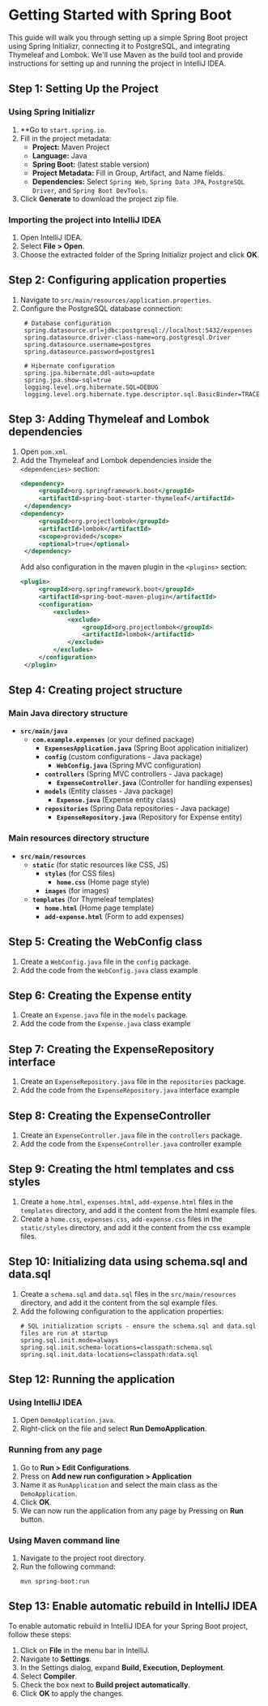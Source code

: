 # Getting Started with Spring Boot

This guide will walk you through setting up a simple Spring Boot project using Spring Initializr, connecting it to PostgreSQL, and integrating Thymeleaf and Lombok. We'll use Maven as the build tool and provide instructions for setting up and running the project in IntelliJ IDEA.

## Step 1: Setting Up the Project

### Using Spring Initializr

1. **Go to `start.spring.io`.
2. Fill in the project metadata:
   - **Project:** Maven Project
   - **Language:** Java
   - **Spring Boot:** (latest stable version)
   - **Project Metadata:** Fill in Group, Artifact, and Name fields.
   - **Dependencies:** Select `Spring Web`, `Spring Data JPA`, `PostgreSQL Driver`, and `Spring Boot DevTools`.
3. Click **Generate** to download the project zip file.

### Importing the project into IntelliJ IDEA

1. Open IntelliJ IDEA.
2. Select **File > Open**.
3. Choose the extracted folder of the Spring Initializr project and click **OK**.

## Step 2: Configuring application properties

1. Navigate to `src/main/resources/application.properties`.
2. Configure the PostgreSQL database connection:
   ```properties
    # Database configuration
    spring.datasource.url=jdbc:postgresql://localhost:5432/expenses
    spring.datasource.driver-class-name=org.postgresql.Driver
    spring.datasource.username=postgres
    spring.datasource.password=postgres1

    # Hibernate configuration
    spring.jpa.hibernate.ddl-auto=update
    spring.jpa.show-sql=true
    logging.level.org.hibernate.SQL=DEBUG
    logging.level.org.hibernate.type.descriptor.sql.BasicBinder=TRACE
   ```

## Step 3: Adding Thymeleaf and Lombok dependencies

1. Open `pom.xml`.
2. Add the Thymeleaf and Lombok dependencies inside the `<dependencies>` section:
   ```xml
   <dependency>
		<groupId>org.springframework.boot</groupId>
		<artifactId>spring-boot-starter-thymeleaf</artifactId>
    </dependency>
   <dependency>
        <groupId>org.projectlombok</groupId>
        <artifactId>lombok</artifactId>
        <scope>provided</scope>
        <optional>true</optional>
    </dependency>
   ```
   Add also configuration in the maven plugin in the `<plugins>` section:
   ```xml
   <plugin>
        <groupId>org.springframework.boot</groupId>
        <artifactId>spring-boot-maven-plugin</artifactId>
        <configuration>
            <excludes>
                <exclude>
                    <groupId>org.projectlombok</groupId>
                    <artifactId>lombok</artifactId>
                </exclude>
            </excludes>
        </configuration>
    </plugin>
   ```

## Step 4: Creating project structure

### Main Java directory structure

- **`src/main/java`**
  - **`com.example.expenses`** (or your defined package)
    - **`ExpensesApplication.java`** (Spring Boot application initializer)
    - **`config`** (custom configurations - Java package)
        - **`WebConfig.java`** (Spring MVC configuration)
    - **`controllers`** (Spring MVC controllers - Java package)
        - **`ExpenseController.java`** (Controller for handling expenses)
    - **`models`** (Entity classes - Java package)
        - **`Expense.java`** (Expense entity class)
    - **`repositories`** (Spring Data repositories - Java package)
        - **`ExpenseRepository.java`** (Repository for Expense entity)

### Main resources directory structure

- **`src/main/resources`**
  - **`static`** (for static resources like CSS, JS)
    - **`styles`** (for CSS files)
        - **`home.css`** (Home page style)
    - **`images`** (for images)
  - **`templates`** (for Thymeleaf templates)
    - **`home.html`** (Home page template)
    - **`add-expense.html`** (Form to add expenses)

## Step 5: Creating the WebConfig class

1. Create a `WebConfig.java` file in the `config` package.
2. Add the code from the `WebConfig.java` class example

## Step 6: Creating the Expense entity

1. Create an `Expense.java` file in the `models` package.
2. Add the code from the `Expense.java` class example

## Step 7: Creating the ExpenseRepository interface

1. Create an `ExpenseRepository.java` file in the `repositories` package.
2. Add the code from the `ExpenseRepository.java` interface example

## Step 8: Creating the ExpenseController

1. Create an `ExpenseController.java` file in the `controllers` package.
2. Add the code from the `ExpenseController.java` controller example

## Step 9: Creating the html templates and css styles

1. Create a `home.html`, `expenses.html`, `add-expense.html` files in the `templates` directory, and add it the content from the html example files.
2. Create a `home.css`, `expenses.css`, `add-expense.css` files in the `static/styles` directory, and add it the content from the css example files.

## Step 10: Initializing data using schema.sql and data.sql

1. Create a `schema.sql` and `data.sql` files in the `src/main/resources` directory, and add it the content from the sql example files.
2. Add the following configuration to the application properties:
    ```
    # SQL initialization scripts - ensure the schema.sql and data.sql files are run at startup
    spring.sql.init.mode=always
    spring.sql.init.schema-locations=classpath:schema.sql
    spring.sql.init.data-locations=classpath:data.sql
    ```

## Step 12: Running the application

### Using IntelliJ IDEA

1. Open `DemoApplication.java`.
2. Right-click on the file and select **Run DemoApplication**.

### Running from any page

1. Go to **Run > Edit Configurations**.
2. Press on **Add new run configuration > Application**
3. Name it as `RunApplication` and select the main class as the `DemoApplication`.
4. Click **OK**.
5. We can now run the application from any page by Pressing on **Run** button.


### Using Maven command line

1. Navigate to the project root directory.
2. Run the following command:
   ```
   mvn spring-boot:run
   ```

## Step 13: Enable automatic rebuild in IntelliJ IDEA
To enable automatic rebuild in IntelliJ IDEA for your Spring Boot project, follow these steps:

1. Click on **File** in the menu bar in IntelliJ.
2. Navigate to **Settings**.
3. In the Settings dialog, expand **Build, Execution, Deployment**.
4. Select **Compiler**.
5. Check the box next to **Build project automatically**.
6. Click **OK** to apply the changes.
